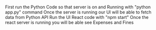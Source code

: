 First run the Python Code so that server is on and Running with "python app.py" command
Once the server is running our UI will be able to fetch data from Python API
Run the UI React code with "npm start"
Once the react server is running you will be able see Expenses and Fines
